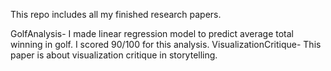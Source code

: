 This repo includes all my finished research papers.

GolfAnalysis- I made linear regression model to predict average total winning in golf. I scored 90/100 for this analysis.
VisualizationCritique- This paper is about visualization critique in storytelling.
